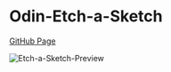 # Odin-Etch-a-Sketch

[GitHub Page](https://pongpatapee.github.io/Odin-Etch-a-Sketch/)

![Etch-a-Sketch-Preview](https://github.com/[pongpatapee]/[Odin-Etch-a-Sketch]/blob/[main]/images/Etch-A-Sketch-GitHub-Preview.png?raw=true)
